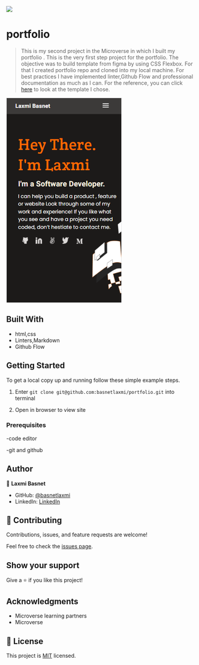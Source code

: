 
![](https://img.shields.io/badge/Microverse-blueviolet)

# portfolio

> This is my second project in the Microverse in which I built my portfolio . This is the very first step project for the portfolio. The objective was to build template from figma by using CSS Flexbox. For that I created portfolio repo and cloned into my local machine. For best practices I have implemented linter,Github Flow and professional documentation as much as I can. For the reference, you can click [here](https://www.figma.com/file/l7SqJ3ZfkAKih9sFxvWSR4/Microverse-Student-Project-1?node-id=48%3A27) to look at the template I chose.

![screenshot](app_screenshot.PNG)


## Built With

- html,css
- Linters,Markdown
- Github Flow 

## Getting Started

To get a local copy up and running follow these simple example steps.

1) Enter `git clone git@github.com:basnetlaxmi/portfolio.git` into terminal

2) Open in browser to view site


### Prerequisites
-code editor

-git and github

## Author

👤 **Laxmi Basnet**

- GitHub: [@basnetlaxmi](https://github.com/basnetlaxmi)
- LinkedIn: [LinkedIn](https://np.linkedin.com/in/laxmi-basnet-b22403131)

## 🤝 Contributing

Contributions, issues, and feature requests are welcome!

Feel free to check the [issues page](../../issues/).

## Show your support

Give a ⭐️ if you like this project!

## Acknowledgments

- Microverse learning partners
- Microverse

## 📝 License

This project is [MIT](./MIT.md) licensed.
